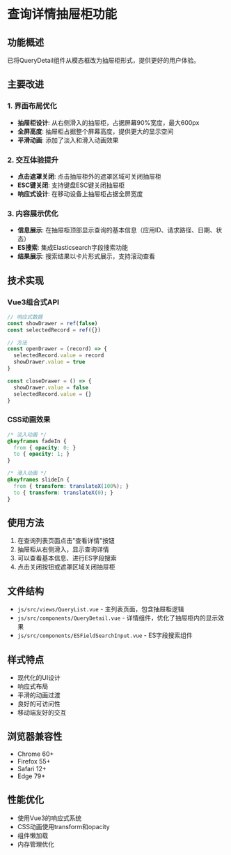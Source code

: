 # 查询详情抽屉柜功能

## 功能概述

已将QueryDetail组件从模态框改为抽屉柜形式，提供更好的用户体验。

## 主要改进

### 1. 界面布局优化
- **抽屉柜设计**: 从右侧滑入的抽屉柜，占据屏幕90%宽度，最大600px
- **全屏高度**: 抽屉柜占据整个屏幕高度，提供更大的显示空间
- **平滑动画**: 添加了淡入和滑入动画效果

### 2. 交互体验提升
- **点击遮罩关闭**: 点击抽屉柜外的遮罩区域可关闭抽屉柜
- **ESC键关闭**: 支持键盘ESC键关闭抽屉柜
- **响应式设计**: 在移动设备上抽屉柜占据全屏宽度

### 3. 内容展示优化
- **信息展示**: 在抽屉柜顶部显示查询的基本信息（应用ID、请求路径、日期、状态）
- **ES搜索**: 集成Elasticsearch字段搜索功能
- **结果展示**: 搜索结果以卡片形式展示，支持滚动查看

## 技术实现

### Vue3组合式API
```javascript
// 响应式数据
const showDrawer = ref(false)
const selectedRecord = ref({})

// 方法
const openDrawer = (record) => {
  selectedRecord.value = record
  showDrawer.value = true
}

const closeDrawer = () => {
  showDrawer.value = false
  selectedRecord.value = {}
}
```

### CSS动画效果
```css
/* 淡入动画 */
@keyframes fadeIn {
  from { opacity: 0; }
  to { opacity: 1; }
}

/* 滑入动画 */
@keyframes slideIn {
  from { transform: translateX(100%); }
  to { transform: translateX(0); }
}
```

## 使用方法

1. 在查询列表页面点击"查看详情"按钮
2. 抽屉柜从右侧滑入，显示查询详情
3. 可以查看基本信息、进行ES字段搜索
4. 点击关闭按钮或遮罩区域关闭抽屉柜

## 文件结构

- `js/src/views/QueryList.vue` - 主列表页面，包含抽屉柜逻辑
- `js/src/components/QueryDetail.vue` - 详情组件，优化了抽屉柜内的显示效果
- `js/src/components/ESFieldSearchInput.vue` - ES字段搜索组件

## 样式特点

- 现代化的UI设计
- 响应式布局
- 平滑的动画过渡
- 良好的可访问性
- 移动端友好的交互

## 浏览器兼容性

- Chrome 60+
- Firefox 55+
- Safari 12+
- Edge 79+

## 性能优化

- 使用Vue3的响应式系统
- CSS动画使用transform和opacity
- 组件懒加载
- 内存管理优化 